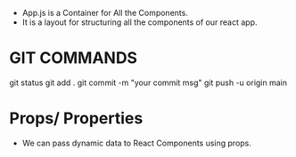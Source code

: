 - App.js is a Container for All the Components.
- It is a layout for structuring all the components of our react app.

# GIT COMMANDS

git status
git add .
git commit -m "your commit msg"
git push -u origin main

# Props/ Properties

- We can pass dynamic data to React Components using props.
